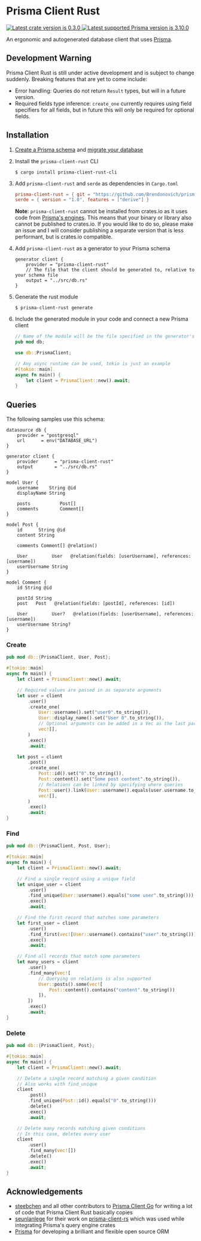 # Prisma Client Rust

<a href="https://crates.io/crates/prisma-client-rust">
    <img src="https://img.shields.io/static/v1?label=crate&message=v0.3.0&color=blue&logo=github&style=flat-square" alt="Latest crate version is 0.3.0">
</a>
<a href="https://prisma.io">
    <img src="https://img.shields.io/static/v1?label=prisma&message=v3.10.0&color=blue&logo=prisma&style=flat-square" alt="Latest supported Prisma version is 3.10.0">
</a>

An ergonomic and autogenerated database client that uses [Prisma](https://prisma.io).

## Development Warning

Prisma Client Rust is still under active development and is subject to change suddenly. Breaking features that are yet to come include:

- Error handling: Queries do not return `Result` types, but will in a future version.
- Required fields type inference: `create_one` currently requires using field specifiers for all fields, but in future this will only be required for optional fields.

## Installation

1. [Create a Prisma schema](https://www.prisma.io/docs/concepts/components/prisma-client) and [migrate your database](https://www.prisma.io/docs/concepts/components/prisma-migrate)
2. Install the `prisma-client-rust` CLI
   ```
   $ cargo install prisma-client-rust-cli
   ```
3. Add `prisma-client-rust` and `serde` as dependencies in `Cargo.toml`

   ```toml
   prisma-client-rust = { git = "https://github.com/Brendonovich/prisma-client-rust", tag = "0.3.0" }
   serde = { version = "1.0", features = ["derive"] }
   ```

   **Note**: `prisma-client-rust` cannot be installed from crates.io as it uses code from [Prisma's engines](https://github.com/prisma/prisma-engines). This means that your binary or library also cannot be published to crates.io. If you would like to do so, please make an issue and I will consider publishing a separate version that is less performant, but is crates.io compatible.

4. Add `prisma-client-rust` as a generator to your Prisma schema
   ```prisma
   generator client {
       provider = "prisma-client-rust"
       // The file that the client should be generated to, relative to your schema file
       output = "../src/db.rs"
   }
   ```
5. Generate the rust module
    ```
    $ prisma-client-rust generate
    ```
6. Include the generated module in your code and connect a new Prisma client

   ```rs
   // Name of the module will be the file specified in the generator's 'output'
   pub mod db;

   use db::PrismaClient;

   // Any async runtime can be used, tokio is just an example
   #[tokio::main]
   async fn main() {
       let client = PrismaClient::new().await;
   }
   ```

## Queries

The following samples use this schema:

```prisma
datasource db {
    provider = "postgresql"
    url      = env("DATABASE_URL")
}

generator client {
    provider      = "prisma-client-rust"
    output        = "../src/db.rs"
}

model User {
    username    String @id
    displayName String

    posts           Post[]
    comments        Comment[]
}

model Post {
    id      String @id
    content String

    comments Comment[] @relation()

    User         User   @relation(fields: [userUsername], references: [username])
    userUsername String
}

model Comment {
    id String @id

    postId String
    post   Post   @relation(fields: [postId], references: [id])

    User         User?   @relation(fields: [userUsername], references: [username])
    userUsername String?
}
```

### Create

```rust
pub mod db::{PrismaClient, User, Post};

#[tokio::main]
async fn main() {
    let client = PrismaClient::new().await;

    // Required values are passed in as separate arguments
    let user = client
        .user()
        .create_one(
            User::username().set("user0".to_string()),
            User::display_name().set("User 0".to_string()),
            // Optional arguments can be added in a Vec as the last parameter
            vec![],
        )
        .exec()
        .await;

    let post = client
        .post()
        .create_one(
            Post::id().set("0".to_string()),
            Post::content().set("Some post content".to_string()),
            // Relations can be linked by specifying where queries
            Post::user().link(User::username().equals(user.username.to_string())),
            vec![],
        )
        .exec()
        .await;
}
```

### Find

```rust
pub mod db::{PrismaClient, Post, User};

#[tokio::main]
async fn main() {
    let client = PrismaClient::new().await;

    // Find a single record using a unique field
    let unique_user = client
        .user()
        .find_unique(User::username().equals("some user".to_string()))
        .exec()
        .await;

    // Find the first record that matches some parameters
    let first_user = client
        .user()
        .find_first(vec![User::username().contains("user".to_string())])
        .exec()
        .await;

    // Find all records that match some parameters
    let many_users = client
        .user()
        .find_many(vec![
            // Querying on relations is also supported
            User::posts().some(vec![
                Post::content().contains("content".to_string())
            ]),
        ])
        .exec()
        .await;
}
```

### Delete

```rust
pub mod db::{PrismaClient, Post};

#[tokio::main]
async fn main() {
    let client = PrismaClient::new().await;

    // Delete a single record matching a given condition
    // Also works with find_unique
    client
        .post()
        .find_unique(Post::id().equals("0".to_string()))
        .delete()
        .exec()
        .await;

    // Delete many records matching given conditions
    // In this case, deletes every user
    client
        .user()
        .find_many(vec![])
        .delete()
        .exec()
        .await;
}
```

## Acknowledgements
- [steebchen](https://github.com/steebchen) and all other contributors to [Prisma Client Go](https://github.com/prisma/prisma-client-go) for writing a lot of code that Prisma Client Rust basically copies
- [seunlanlege](https://github.com/seunlanlege) for their work on [prisma-client-rs](https://github.com/polytope-labs/prisma-client-rs) which was used while integrating Prisma's query engine crates
- [Prisma](https://prisma.io) for developing a brilliant and flexible open source ORM
